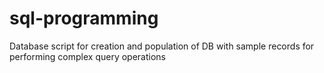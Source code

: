 # sql-programming

Database script for creation and population of DB with sample records for performing complex query operations
